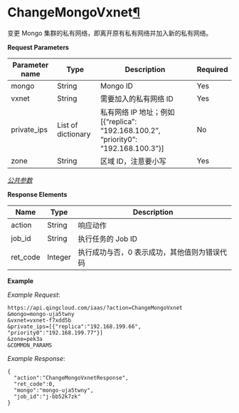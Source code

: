 ---
---

# ChangeMongoVxnet[¶](#changemongovxnet "永久链接至标题")

变更 Mongo 集群的私有网络，即离开原有私有网络并加入新的私有网络。

**Request Parameters**

| Parameter name | Type | Description | Required |
| --- | --- | --- | --- |
| mongo | String | Mongo ID | Yes |
| vxnet | String | 需要加入的私有网络 ID | Yes |
| private_ips | List of dictionary | 私有网络 IP 地址；例如 [{“replica”: “192.168.100.2”, “priority0”: “192.168.100.3”}] | No |
| zone | String | 区域 ID，注意要小写 | Yes |

[_公共参数_](../../common/parameters.html#api-common-parameters)

**Response Elements**

| Name | Type | Description |
| --- | --- | --- |
| action | String | 响应动作 |
| job_id | String | 执行任务的 Job ID |
| ret_code | Integer | 执行成功与否，0 表示成功，其他值则为错误代码 |

**Example**

_Example Request_:

```
https://api.qingcloud.com/iaas/?action=ChangeMongoVxnet
&mongo=mongo-uja5twny
&vxnet=vxnet-f7xdd5b
&private_ips=[{"replica":"192.168.199.66", "priority0":"192.168.199.77"}]
&zone=pek3a
&COMMON_PARAMS
```

_Example Response_:

```
{
  "action":"ChangeMongoVxnetResponse",
  "ret_code":0,
  "mongo":"mongo-uja5twny",
  "job_id":"j-bb52k7zk"
}
```
